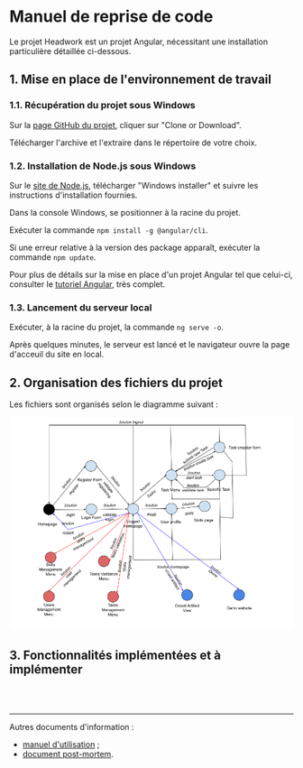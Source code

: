 # Manuel de reprise de code

Le projet Headwork est un projet Angular, nécessitant une installation particulière détaillée ci-dessous.

## 1. Mise en place de l'environnement de travail
### 1.1. Récupération du projet sous Windows
Sur la [page GitHub du projet](https://github.com/Rhohen/HD12), cliquer sur "Clone or Download".

Télécharger l'archive et l'extraire dans le répertoire de votre choix.

### 1.2. Installation de Node.js sous Windows
Sur le [site de Node.js](https://nodejs.org/en/download/), télécharger "Windows installer" et suivre les instructions d'installation fournies.

Dans la console Windows, se positionner à la racine du projet.

Exécuter la commande `npm install -g @angular/cli`.

Si une erreur relative à la version des package apparaît, exécuter la commande `npm update`.

Pour plus de détails sur la mise en place d'un projet Angular tel que celui-ci, consulter le [tutoriel Angular](https://angular.io/guide/quickstart), très complet.

### 1.3. Lancement du serveur local
Exécuter, à la racine du projet, la commande `ng serve -o`.

Après quelques minutes, le serveur est lancé et le navigateur ouvre la page d'acceuil du site en local.

## 2. Organisation des fichiers du projet
Les fichiers sont organisés selon le diagramme suivant :

![Schéma de navigation du site Headwork](img/Schema_navigation_site.png)

## 3. Fonctionnalités implémentées et à implémenter


<br><br>

---

Autres documents d'information :  
- [manuel d'utilisation](https://github.com/Rhohen/HD12/blob/master/Headwork2/document_fr/utilisation.md) ;
- [document post-mortem](https://github.com/Rhohen/HD12/blob/master/Headwork2/document_fr/post_mortem.md).
